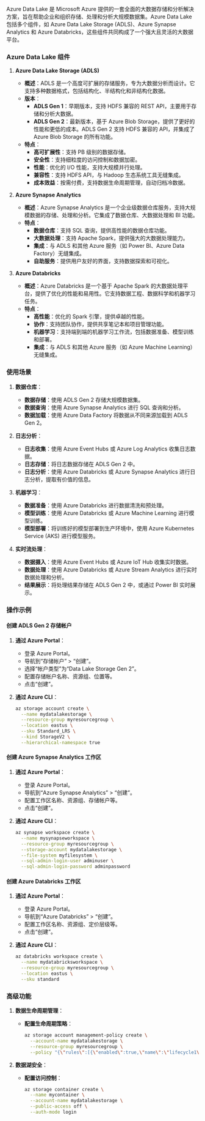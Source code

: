 Azure Data Lake 是 Microsoft Azure 提供的一套全面的大数据存储和分析解决方案，旨在帮助企业和组织存储、处理和分析大规模数据集。Azure Data Lake 包括多个组件，如 Azure Data Lake Storage (ADLS)、Azure Synapse Analytics 和 Azure Databricks，这些组件共同构成了一个强大且灵活的大数据平台。

### Azure Data Lake 组件

1. **Azure Data Lake Storage (ADLS)**
   - **概述**：ADLS 是一个高度可扩展的存储服务，专为大数据分析而设计。它支持多种数据格式，包括结构化、半结构化和非结构化数据。
   - **版本**：
     - **ADLS Gen 1**：早期版本，支持 HDFS 兼容的 REST API，主要用于存储和分析大数据。
     - **ADLS Gen 2**：最新版本，基于 Azure Blob Storage，提供了更好的性能和更低的成本。ADLS Gen 2 支持 HDFS 兼容的 API，并集成了 Azure Blob Storage 的所有功能。
   - **特点**：
     - **高可扩展性**：支持 PB 级别的数据存储。
     - **安全性**：支持细粒度的访问控制和数据加密。
     - **性能**：优化的 I/O 性能，支持大规模并行处理。
     - **兼容性**：支持 HDFS API，与 Hadoop 生态系统工具无缝集成。
     - **成本效益**：按需付费，支持数据生命周期管理，自动归档冷数据。

2. **Azure Synapse Analytics**
   - **概述**：Azure Synapse Analytics 是一个企业级数据仓库服务，支持大规模数据的存储、处理和分析。它集成了数据仓库、大数据处理和 BI 功能。
   - **特点**：
     - **数据仓库**：支持 SQL 查询，提供高性能的数据仓库功能。
     - **大数据处理**：支持 Apache Spark，提供强大的大数据处理能力。
     - **集成**：与 ADLS 和其他 Azure 服务（如 Power BI、Azure Data Factory）无缝集成。
     - **自助服务**：提供用户友好的界面，支持数据探索和可视化。

3. **Azure Databricks**
   - **概述**：Azure Databricks 是一个基于 Apache Spark 的大数据处理平台，提供了优化的性能和易用性。它支持数据工程、数据科学和机器学习任务。
   - **特点**：
     - **高性能**：优化的 Spark 引擎，提供卓越的性能。
     - **协作**：支持团队协作，提供共享笔记本和项目管理功能。
     - **机器学习**：支持端到端的机器学习工作流，包括数据准备、模型训练和部署。
     - **集成**：与 ADLS 和其他 Azure 服务（如 Azure Machine Learning）无缝集成。

### 使用场景

1. **数据仓库**：
   - **数据存储**：使用 ADLS Gen 2 存储大规模数据集。
   - **数据查询**：使用 Azure Synapse Analytics 进行 SQL 查询和分析。
   - **数据加载**：使用 Azure Data Factory 将数据从不同来源加载到 ADLS Gen 2。

2. **日志分析**：
   - **日志收集**：使用 Azure Event Hubs 或 Azure Log Analytics 收集日志数据。
   - **日志存储**：将日志数据存储在 ADLS Gen 2 中。
   - **日志分析**：使用 Azure Databricks 或 Azure Synapse Analytics 进行日志分析，提取有价值的信息。

3. **机器学习**：
   - **数据准备**：使用 Azure Databricks 进行数据清洗和预处理。
   - **模型训练**：使用 Azure Databricks 或 Azure Machine Learning 进行模型训练。
   - **模型部署**：将训练好的模型部署到生产环境中，使用 Azure Kubernetes Service (AKS) 进行模型服务。

4. **实时流处理**：
   - **数据摄入**：使用 Azure Event Hubs 或 Azure IoT Hub 收集实时数据。
   - **数据处理**：使用 Azure Databricks 或 Azure Stream Analytics 进行实时数据处理和分析。
   - **结果展示**：将处理结果存储在 ADLS Gen 2 中，或通过 Power BI 实时展示。

### 操作示例

#### 创建 ADLS Gen 2 存储帐户

1. **通过 Azure Portal**：
   - 登录 Azure Portal。
   - 导航到“存储帐户” > “创建”。
   - 选择“帐户类型”为“Data Lake Storage Gen 2”。
   - 配置存储帐户名称、资源组、位置等。
   - 点击“创建”。

2. **通过 Azure CLI**：
   ```sh
   az storage account create \
     --name mydatalakestorage \
     --resource-group myresourcegroup \
     --location eastus \
     --sku Standard_LRS \
     --kind StorageV2 \
     --hierarchical-namespace true
   ```

#### 创建 Azure Synapse Analytics 工作区

1. **通过 Azure Portal**：
   - 登录 Azure Portal。
   - 导航到“Azure Synapse Analytics” > “创建”。
   - 配置工作区名称、资源组、存储帐户等。
   - 点击“创建”。

2. **通过 Azure CLI**：
   ```sh
   az synapse workspace create \
     --name mysynapseworkspace \
     --resource-group myresourcegroup \
     --storage-account mydatalakestorage \
     --file-system myfilesystem \
     --sql-admin-login-user adminuser \
     --sql-admin-login-password adminpassword
   ```

#### 创建 Azure Databricks 工作区

1. **通过 Azure Portal**：
   - 登录 Azure Portal。
   - 导航到“Azure Databricks” > “创建”。
   - 配置工作区名称、资源组、定价层级等。
   - 点击“创建”。

2. **通过 Azure CLI**：
   ```sh
   az databricks workspace create \
     --name mydatabricksworkspace \
     --resource-group myresourcegroup \
     --location eastus \
     --sku standard
   ```

### 高级功能

1. **数据生命周期管理**：
   - **配置生命周期策略**：
     ```sh
     az storage account management-policy create \
       --account-name mydatalakestorage \
       --resource-group myresourcegroup \
       --policy "{\"rules\":[{\"enabled\":true,\"name\":\"lifecycle1\",\"type\":\"Lifecycle\",\"definition\":{\"actions\":{\"baseBlob\":{\"tierToCool\":{\"daysAfterModificationGreaterThan\":30},\"tierToArchive\":{\"daysAfterModificationGreaterThan\":90},\"delete\":{\"daysAfterModificationGreaterThan\":180}}},\"filters\":{\"prefixMatch\":[\"container1\"]}}}]}"
     ```

2. **数据湖安全**：
   - **配置访问控制**：
     ```sh
     az storage container create \
       --name mycontainer \
       --account-name mydatalakestorage \
       --public-access off \
       --auth-mode login
     ```

